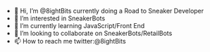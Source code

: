 - 👋 Hi, I’m @8ightBits currently doing a Road to Sneaker Developer
- 👀 I’m interested in SneakerBots
- 🌱 I’m currently learning JavaScript/Front End
- 💞️ I’m looking to collaborate on SneakerBots/RetailBots
- 📫 How to reach me twitter:@8ightBits 

<!---
8ightBits/8ightBits is a ✨ special ✨ repository because its `README.md` (this file) appears on your GitHub profile.
You can click the Preview link to take a look at your changes.
--->
